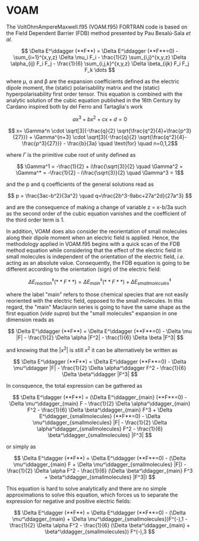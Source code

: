 # VOAM

The VoltOhmAmpereMaxwell.f95 (VOAM.f95) FORTRAN code is based on the Field Dependent Barrier (FDB) method presented by Pau Besalú-Sala _et al._ 

$$ \Delta E^\ddagger (**F**) = \Delta E^\ddagger (**F**=0) - \sum_{i=1}^{x,y,z} \Delta \mu_i F_i - \frac{1}{2} \sum_{i,j}^{x,y,z} \Delta \alpha_{ij} F_i F_j - \frac{1}{6} \sum_{i,j,k}^{x,y,z} \Delta \beta_{ijk} F_i F_j F_k \dots $$ 

where μ, α and β are the expansion coefficients defined as the electric dipole moment, the (static) polarisability matrix and the (static) hyperpolarisability first order tensor. This equation is combined with the analytic solution of the cubic equation published in the 16th Century by Cardano inspired both by del Ferro and Tartaglia's work

$$ ax^3 + bx^2 + cx + d = 0 $$

$$ x= \Gamma^n \cdot \sqrt[3]{-\frac{q}{2} \sqrt{\frac{q^2}{4}+\frac{p^3}{27}}} + \Gamma^{n+3} \cdot \sqrt[3]{-\frac{q}{2} \sqrt{\frac{q^2}{4}-\frac{p^3}{27}}} - \frac{b}{3a} \quad \text{for} \quad n=0,1,2$$

where $\Gamma$ is the primitive cube root of unity defined as

$$ \Gamma^1 = -\frac{1}{2} + i\frac{\sqrt{3}}{2} \quad \Gamma^2 = \Gamma^* = -\frac{1}{2} - i\frac{\sqrt{3}}{2} \quad \Gamma^3 = 1$$

and the p and q coefficients of the general solutions read as

$$ p = \frac{3ac-b^2}{3a^2} \quad q=\frac{2b^3-9abc+27a^2d}{27a^3} $$

and are the consequence of making a change of variable z = x-b/3a such as the second order of the cubic equation vanishes and the coefficient of the third order term is 1.

In addition, VOAM does also consider the reorientation of small molecules along their dipole moment when an electric field is applied. Hence, the methodology applied in VOAM.f95 begins with a quick scan of the FDB method equation while considering that the effect of the electric field in small molecules is independent of the orientation of the electric field, _i.e._ acting as an absolute value. Consequently, the FDB equation is going to be different according to the orientation (sign) of the electric field:

$$ \Delta E^\ddagger_{reaction} (**F**) = \Delta E^\ddagger_{main} (**F**) + \Delta E^\ddagger_{small molecules} $$

where the label "main" refers to those chemical species that are not easily reoriented with the electric field, opposed to the small molecules. In this regard, the "main" Maclaurin series is going to have the same shape as the first equation (_vide supra_) but the "small molecules" expansion in one dimension reads as

$$ \Delta E^\ddagger (**F**) = \Delta E^\ddagger (**F**=0) - \Delta \mu |F| - \frac{1}{2} \Delta \alpha |F^2| - \frac{1}{6} \Delta \beta |F^3| $$

and knowing that the $|x^2|$ is still $x^2$ it can be alternatively be written as

$$ \Delta E^\ddagger (**F**) = \Delta E^\ddagger (**F**=0) - \Delta \mu^\ddagger |F| - \frac{1}{2} \Delta \alpha^\ddagger F^2 - \frac{1}{6} \Delta \beta^\ddagger |F^3| $$

In consquence, the total expression can be gathered as

$$ \Delta E^\dagger (**F**) = (\Delta E^\ddagger_{main} (**F**=0) - \Delta \mu^\ddagger_{main} F - \frac{1}{2} \Delta \alpha^\ddagger_{main} F^2 - \frac{1}{6} \Delta \beta^\ddagger_{main} F^3 + \Delta E^\ddagger_{smallmolecules} (**F**=0) - \Delta \mu^\ddagger_{smallmolecules} |F| - \frac{1}{2} \Delta \alpha^\ddagger_{smallmolecules} F^2 - \frac{1}{6} \beta^\ddagger_{smallmolecules} |F^3| $$

or simply as

$$ \Delta E^\dagger (**F**) = \Delta E^\ddagger (**F**=0) - (\Delta \mu^\ddagger_{main} F + \Delta \mu^\ddagger_{smallmolecules} |F|) - \frac{1}{2} \Delta \alpha F^2 - \frac{1}{6} (\Delta \beta^\ddagger_{main} F^3 + \beta^\ddagger_{smallmolecules} |F^3|) $$

This equation is hard to solve analytically and there are no simple approximations to solve this equation, which forces us to separate the expression for negative and positive electric fields:

$$ \Delta E^\dagger (**F**) = \Delta E^\ddagger (**F**=0) - (\Delta \mu^\ddagger_{main} + \Delta \mu^\ddagger_{smallmolecules})F^(-),1 - \frac{1}{2} \Delta \alpha F^2 - \frac{1}{6} (\Delta \beta^\ddagger_{main} + \beta^\ddagger_{smallmolecules}) F^(-),3 $$

